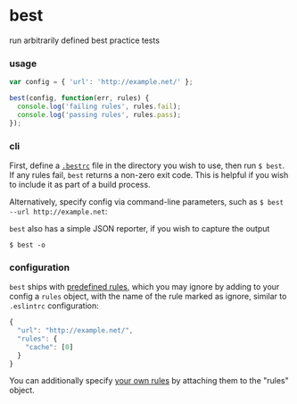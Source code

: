 # best

run arbitrarily defined best practice tests

### usage

```javascript
var config = { 'url': 'http://example.net/' };

best(config, function(err, rules) {
  console.log('failing rules', rules.fail);
  console.log('passing rules', rules.pass);
});
```

### cli

First, define a [`.bestrc`](./.bestrc) file in the directory you wish to use, then run `$ best`. If any rules fail, `best` returns a non-zero exit code. This is helpful if you wish to include it as part of a build process.

Alternatively, specify config via command-line parameters, such as `$ best --url http://example.net`:

`best` also has a simple JSON reporter, if you wish to capture the output

`$ best -o`

### configuration

`best` ships with [predefined rules](./rules/README.md), which you may ignore by adding to your config a `rules` object, with the name of the rule marked as ignore, similar to `.eslintrc` configuration:

```javascript
{
  "url": "http://example.net/",
  "rules": {
    "cache": [0]
  }
}
```

You can additionally specify [your own rules](./rules/README.md) by attaching them to the "rules" object.
